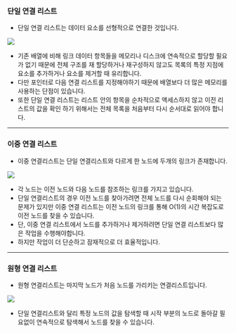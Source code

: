 ### 단일 연결 리스트
- 단일 연결 리스트는 데이터 요소를 선형적으로 연결한 것입니다.

![](https://images.velog.io/images/yujo/post/75863267-6fa2-47da-befe-a5468759d05c/linked.png)

- 기존 배열에 비해 링크 데이터 항목들을 메모리나 디스크에 연속적으로 할당할 필요가 없기 때문에 전체 구조를 재 할당하거나 재구성하지 않고도 목록의 특정 지점에 요소를 추가하거나 요소를 제거할 때 유리합니다.
- 다만 포인터로 다음 연결 리스트를 지정해야하기 때문에 배열보다 더 많은 메모리를 사용하는 단점이 있습니다.
- 또한 단일 연결 리스트는 리스트 안의 항목을 순차적으로 액세스하지 않고 이전 리스트의 값을 확인 하기 위해서는 전체 목록을 처음부터 다시 순서대로 읽어야 합니다.

___
### 이중 연결 리스트 
- 이중 연결리스트는 단일 연결리스트와 다르게 한 노드에 두개의 링크가 존재합니다.

![](https://images.velog.io/images/yujo/post/66228f5c-89f2-41f1-908f-c6e26691b3fd/%EC%9D%B4%EC%A4%91%EC%97%B0%EA%B2%B0%EB%A6%AC%EC%8A%A4%ED%8A%B8.png)

- 각 노드는 이전 노드와 다음 노드를 참조하는 링크를 가지고 있습니다.
- 단일 연결리스트의 경우 이전 노드를 찾아가려면 전체 노드를 다시 순회해야 되는 문제가 있지만 이중 연결 리스트는 이전 노드의 링크를 통해 O(1)의 시간 복잡도로 이전 노드를 찾을 수 있습니다.
- 단, 이중 연결 리스트에서 노드를 추가하거나 제거하려면 단일 연결 리스트보다 많은 작업을 수행해야합니다.
- 하지만 작업이 더 단순하고 잠재적으로 더 효율적입니다.
___
### 원형 연결 리스트
- 원형 연결리스트는 마지막 노드가 처음 노드를 가리키는 연결리스트입니다.

![](https://images.velog.io/images/yujo/post/404888eb-7c1a-480e-8c7e-ad6dfb216445/%EC%9B%90%ED%98%95%EB%A6%AC%EC%87%BC%E3%85%A1%ED%8A%B8.png)

- 단일 연결리스트와 달리 특정 노드의 값을 탐색할 때 시작 부분의 노드로 돌아갈 필요없이 연속적으로 탐색해서 노드를 찾을 수 있습니다.
